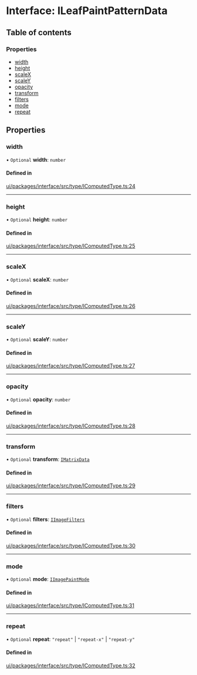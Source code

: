 # Interface: ILeafPaintPatternData

## Table of contents

### Properties

- [width](ILeafPaintPatternData.md#width)
- [height](ILeafPaintPatternData.md#height)
- [scaleX](ILeafPaintPatternData.md#scalex)
- [scaleY](ILeafPaintPatternData.md#scaley)
- [opacity](ILeafPaintPatternData.md#opacity)
- [transform](ILeafPaintPatternData.md#transform)
- [filters](ILeafPaintPatternData.md#filters)
- [mode](ILeafPaintPatternData.md#mode)
- [repeat](ILeafPaintPatternData.md#repeat)

## Properties

### width

• `Optional` **width**: `number`

#### Defined in

[ui/packages/interface/src/type/IComputedType.ts:24](https://github.com/leaferjs/leafer-ui/blob/e76fc82/packages/interface/src/type/IComputedType.ts#L24)

___

### height

• `Optional` **height**: `number`

#### Defined in

[ui/packages/interface/src/type/IComputedType.ts:25](https://github.com/leaferjs/leafer-ui/blob/e76fc82/packages/interface/src/type/IComputedType.ts#L25)

___

### scaleX

• `Optional` **scaleX**: `number`

#### Defined in

[ui/packages/interface/src/type/IComputedType.ts:26](https://github.com/leaferjs/leafer-ui/blob/e76fc82/packages/interface/src/type/IComputedType.ts#L26)

___

### scaleY

• `Optional` **scaleY**: `number`

#### Defined in

[ui/packages/interface/src/type/IComputedType.ts:27](https://github.com/leaferjs/leafer-ui/blob/e76fc82/packages/interface/src/type/IComputedType.ts#L27)

___

### opacity

• `Optional` **opacity**: `number`

#### Defined in

[ui/packages/interface/src/type/IComputedType.ts:28](https://github.com/leaferjs/leafer-ui/blob/e76fc82/packages/interface/src/type/IComputedType.ts#L28)

___

### transform

• `Optional` **transform**: [`IMatrixData`](IMatrixData.md)

#### Defined in

[ui/packages/interface/src/type/IComputedType.ts:29](https://github.com/leaferjs/leafer-ui/blob/e76fc82/packages/interface/src/type/IComputedType.ts#L29)

___

### filters

• `Optional` **filters**: [`IImageFilters`](IImageFilters.md)

#### Defined in

[ui/packages/interface/src/type/IComputedType.ts:30](https://github.com/leaferjs/leafer-ui/blob/e76fc82/packages/interface/src/type/IComputedType.ts#L30)

___

### mode

• `Optional` **mode**: [`IImagePaintMode`](../modules.md#iimagepaintmode)

#### Defined in

[ui/packages/interface/src/type/IComputedType.ts:31](https://github.com/leaferjs/leafer-ui/blob/e76fc82/packages/interface/src/type/IComputedType.ts#L31)

___

### repeat

• `Optional` **repeat**: ``"repeat"`` \| ``"repeat-x"`` \| ``"repeat-y"``

#### Defined in

[ui/packages/interface/src/type/IComputedType.ts:32](https://github.com/leaferjs/leafer-ui/blob/e76fc82/packages/interface/src/type/IComputedType.ts#L32)
